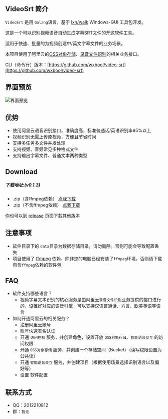 ## VideoSrt 简介
 
`VideoSrt` 是用 `Golang`语言，基于 [lxn/walk](https://github.com/lxn/walk) Windows-GUI 工具包开发。

这是一个可以识别视频语音自动生成字幕SRT文件的开源软件工具。

适用于快速、批量的为视频创建中/英文字幕文件的业务场景。

本项目使用了阿里云的[OSS对象存储](https://www.aliyun.com/product/oss?spm=5176.12825654.eofdhaal5.13.e9392c4aGfj5vj&aly_as=K11FcpO8)、[录音文件识别](https://ai.aliyun.com/nls/filetrans?spm=5176.12061031.1228726.1.47fe3cb43I34mn)的相关业务接口。

CLI（命令行）版本：[https://github.com/wxbool/video-srt](https://github.com/wxbool/video-srt)


## 界面预览
![界面预览](https://pic1.superbed.cn/item/5de4cf17119afd7d7ecb5f5b.gif)


## 优势
* 使用阿里云语音识别接口，准确度高，标准普通话/英语识别率95%以上
* 视频识别无需上传原视频，方便且节省时间
* 支持多任务多文件并发处理
* 支持视频、音频常见多种格式文件
* 支持输出字幕文件、普通文本两种类型


## Download 

##### 下载地址:(v0.1.3)
* .zip（含ffmpeg依赖） [点我下载](http://file.viggo.site/video-srt/0.1.3/video-srt-gui-ffmpeg-0.1.3-x64.zip)
* .zip（不含ffmpeg依赖） [点我下载](http://file.viggo.site/video-srt/0.1.3/video-srt-gui-0.1.3-x64.zip)

你也可以到 [release](https://github.com/wxbool/video-srt-windows/releases) 页面下载其他版本


## 注意事项
* 软件目录下的 `data`目录为数据存储目录，请勿删除。否则可能会导致配置丢失
* 项目使用了 [ffmpeg](http://ffmpeg.org/) 依赖，除非您的电脑已经安装了`ffmpeg`环境，否则请下载包含`ffmpeg`依赖的软件包


## FAQ
* 软件支持哪些语言？
    * 视频字幕文本识别的核心服务是由阿里云`录音文件识别`业务提供的接口进行的，设置好对应的语音引擎，可以支持汉语普通话、方言、欧美英语等语言
* 如何开通阿里云的相关服务？
    * 注册阿里云账号
    * 账号快速实名认证
    * 开通 `访问控制` 服务，并创建角色，设置开放 `OSS对象存储`、`智能语音交互` 的访问权限 
    * 开通 `OSS对象存储` 服务，并创建一个存储空间（Bucket）（读写权限设置为公共读）
    * 开通 `智能语音交互` 服务，并创建项目（根据使用场景选择识别语言以及偏好等）
    * 设置 软件配置
    
## 联系方式
* QQ：2012210812
* 群：`暂无`
